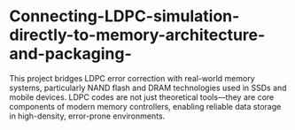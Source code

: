 # Connecting-LDPC-simulation-directly-to-memory-architecture-and-packaging-
This project bridges LDPC error correction with real-world memory systems, particularly NAND flash and DRAM technologies used in SSDs and mobile devices. LDPC codes are not just theoretical tools—they are core components of modern memory controllers, enabling reliable data storage in high-density, error-prone environments.

